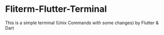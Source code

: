# Fliterm-Flutter-Terminal
This is a simple terminal (Unix Commands with some changes) by Flutter &amp; Dart

